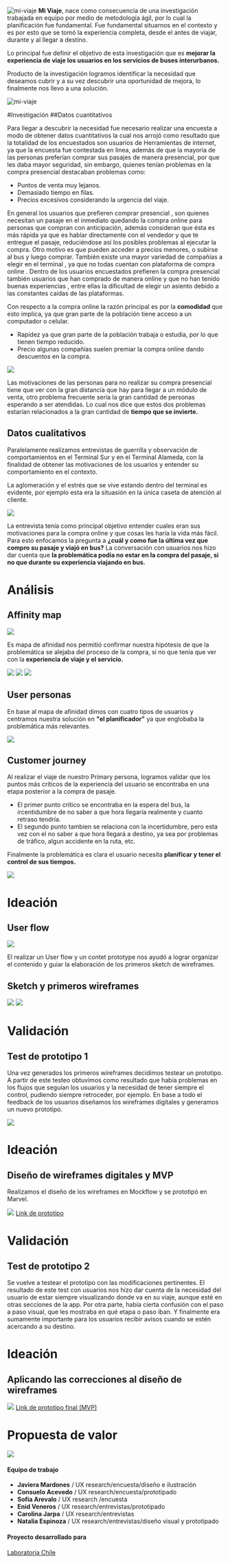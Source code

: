 ![mi-viaje](https://i.imgur.com/dJWXu1p.jpg)
**Mi Viaje**, nace como consecuencia de una investigación trabajada en equipo por medio de metodología ágil, por lo cual la planificación fue fundamental.
Fue fundamental situarnos en el contexto y es por esto que se tomó la experiencia completa, desde el antes de viajar, durante y al llegar a destino.



Lo principal fue definir el objetivo de esta investigación que es **mejorar la experiencia de viaje los usuarios en los servicios de buses interurbanos.**

Producto de la investigación logramos identificar la necesidad que deseamos cubrir y a su vez descubrir una oportunidad de mejora, lo finalmente nos llevo a una solución.

![mi-viaje](https://i.imgur.com/3VWfWev.jpg)

#Investigación
##Datos cuantitativos

Para llegar a descubrir la necesidad fue necesario realizar una encuesta a modo de obtener datos cuantitativos la cual nos arrojó como resultado que la totalidad de los encuestados son usuarios de Herramientas de internet, ya que la encuesta fue contestada en linea, además de que la mayoría de las personas preferían comprar sus pasajes de manera presencial, por que les daba mayor seguridad, sin embargo, quienes tenían problemas en la compra presencial destacaban problemas como:

* Puntos de venta muy lejanos.
* Demasiado tiempo en filas.
* Precios excesivos considerando la urgencia del viaje.

En general los usuarios que prefieren comprar presencial , son quienes necesitan un pasaje en el inmediato quedando la compra online para personas que compran con anticipación, además consideran que ésta es más rápida ya que es hablar directamente con el vendedor y que te entregue el pasaje, reduciéndose así los posibles problemas al ejecutar la compra. Otro motivo es que pueden acceder a precios menores, o subirse al bus y luego comprar.
También existe una mayor variedad de compañías a elegir en el terminal , ya que no todas cuentan con plataforma de compra online .
Dentro de los usuarios encuestados prefieren la compra presencial también usuarios que han comprado de manera online y que no han  tenido buenas experiencias , entre ellas la dificultad de elegir un asiento debido a las constantes caídas de las plataformas.

Con respecto a la compra online la razón principal es por la **comodidad** que esto implica, ya que gran parte de la población tiene acceso a un computador o celular.

* Rapidez ya que gran parte de la población trabaja o estudia, por lo que tienen tiempo reducido. 
* Precio algunas compañías suelen premiar la compra online dando descuentos en la compra.

![](https://i.imgur.com/gupl8Z0.jpg)

Las motivaciones de las personas para no realizar su compra presencial tiene que ver con la gran distancia que hay para llegar a un módulo de venta, otro problema frecuente sería la gran cantidad de personas esperando a ser atendidas. Lo cual nos dice que estos dos problemas estarían relacionados a la gran cantidad de **tiempo que se invierte.**

## Datos cualitativos
Paralelamente realizamos entrevistas de guerrilla y observación de comportamientos en el Terminal Sur y en el Terminal Alameda, con la finalidad de obtener las motivaciones de los usuarios y entender su comportamiento en el contexto.

La aglomeración y el estrés que se vive estando dentro del terminal es evidente, por ejemplo esta era la situasión en la única caseta de atención al cliente.

![](https://i.imgur.com/WlpJE02.jpg)

La entrevista tenía como principal objetivo entender cuales eran sus motivaciones para la compra online y que cosas les haría la vida más fácil. Para esto enfocamos la pregunta a **¿cuál y como fue la última vez que compro su pasaje y viajó en bus?**
La conversación con usuarios nos hizo dar cuenta que **la problemática podía no estar en la compra del pasaje, si no que durante su experiencia viajando en bus.**

# Análisis
## Affinity map

![](https://i.imgur.com/13vjL9Q.jpg)


Es mapa de afinidad nos permitió confirmar nuestra hipótesis de que la problemática se alejaba del proceso de la compra, si no que tenía que ver con la **experiencia de viaje y el servicio.**

![](https://i.imgur.com/SX7EAXX.jpg)
![](https://i.imgur.com/A93Mdx7.jpg)
![](https://i.imgur.com/jzaS346.jpg)

## User personas
En base al mapa de afinidad dimos con cuatro tipos de usuarios y centramos nuestra solución en **"el planificador"** ya que englobaba la problemática más relevantes.

![](https://i.imgur.com/fCnOyWJ.jpg)

## Customer journey
Al realizar el viaje de nuestro Primary persona, logramos validar que los puntos más críticos de la experiencia del usuario se encontraba en una etapa posterior a la compra de pasaje.

* El primer punto crítico se encontraba en la espera del bus, la ircentidumbre de no saber a que hora llegaría realmente y cuanto retraso tendría.
* El segundo punto tambien se relaciona con la incertidumbre, pero esta vez con el no saber a que hora llegará a destino, ya sea por problemas de tráfico, algun accidente en la ruta, etc.

Finalmente la problemática es clara el usuario necesita **planificar y tener el control de sus tiempos.**

![](https://i.imgur.com/rdOf4Yl.jpg)

# Ideación
## User flow
![](https://i.imgur.com/MH6lbMF.jpg)

El realizar un User flow y un contet prototype nos ayudó a lograr organizar el contenido y guiar la elaboración de los primeros sketch de wireframes.

## Sketch y primeros wireframes
![](https://i.imgur.com/anyCcoI.jpg)
![](https://i.imgur.com/l7VDhY2.jpg)

# Validación
## Test de prototipo 1
Una vez generados los primeros wireframes decidimos testear un prototipo. A partir de este testeo obtuvimos como resultado que había problemas en los flujos que seguían los usuarios y la necesidad de tener siempre el control, pudiendo siempre retroceder, por ejemplo.
En base a todo el feedback de los usuarios diseñamos los wireframes digitales y generamos un nuevo prototipo.

![](https://i.imgur.com/7xerB8c.jpg)

# Ideación
## Diseño de wireframes digitales y MVP
Realizamos el diseño de los wireframes en Mockflow y se prototipó en Marvel.

![](https://i.imgur.com/Ja1dfnQ.jpg)
[Link de prototipo](https://marvelapp.com/bdh1h0e/screen/37787808)

# Validación
## Test de prototipo 2
Se vuelve a testear el prototipo con las modificaciones pertinentes. El resultado de este test con usuarios nos hizo dar cuenta de la necesidad del usuario de estar siempre visualizando donde va en su viaje, aunque esté en otras secciones de la app.
Por otra parte, había cierta confusión con el paso a paso visual, que les mostraba en qué etapa o paso iban.
Y finalmente era sumamente importante para los usuarios recibir avisos cuando se estén acercando a su destino.

# Ideación
## Aplicando las correcciones al diseño de wireframes

![](https://i.imgur.com/W7TL04P.jpg)
[Link de prototipo final (MVP)](https://www.figma.com/proto/Hf23N8du3Ah4vUKeYHvto9CV/Miviaje?scaling=contain&redirected=1&node-id=57%3A6)

# Propuesta de valor
![](https://i.imgur.com/w4GqyUu.jpg)

#### Equipo de trabajo
* **Javiera Mardones** / UX research/encuesta/diseño e ilustración
* **Consuelo Acevedo** / UX research/encuesta/prototipado
* **Sofía Arevalo** / UX research /encuesta
* **Enid Veneros** / UX research/entrevistas/prototipado
* **Carolina Jarpa** / UX research/entrevistas
* **Natalia Espinoza** / UX research/entrevistas/diseño visual y prototipado

#### Proyecto desarrollado para
[Laboratoria Chile](http://www.laboratoria.la)
